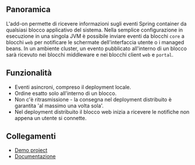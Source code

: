 ## Panoramica
L'add-on permette di ricevere informazioni sugli eventi Spring container da qualsiasi blocco applicativo del sistema.
Nella semplice configurazione in esecuzione in una singola JVM è possibile inviare eventi da blocchi `core` a blocchi `web` per notificare le schermate dell'interfaccia utente o i managed beans. In un ambiente cluster, un evento pubblicato all'interno di un blocco sarà ricevuto nei blocchi middleware e nei blocchi client `web` e `portal`.
## Funzionalità
- Eventi asincroni, compreso il deployment locale.
- Ordine esatto solo all'interno di un blocco.
- Non c'è ritrasmissione - la consegna nel deployment distribuito è garantita 'al massimo una volta sola'.
- Nel deployment distribuito il blocco web inizia a ricevere le notifiche non appena un utente si connette.
## Collegamenti
- [Demo project](https://github.com/cuba-platform/global-events-demo)
- [Documentazione](https://github.com/cuba-platform/global-events-addon/blob/master/README.md)
